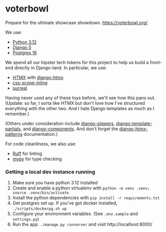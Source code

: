 # voterbowl

Prepare for the ultimate showcase showdown.
https://voterbowl.org/

We use:

- [Python 3.12](https://www.python.org/)
- [Django 5](https://www.djangoproject.com/)
- [Postgres 16](https://www.postgresql.org/)

We spend all our hipster tech tokens for this project to help us build a front-end directly in Django-land. In particular, we use:

- [HTMX](https://htmx.org/) with [django-htmx](https://github.com/adamchainz/django-htmx)
- [css-scope-inline](https://github.com/gnat/css-scope-inline)
- [surreal](https://github.com/gnat/surreal?tab=readme-ov-file)

Having never used any of these toys before, we'll see how this pans out. (Update: so far, I sorta like HTMX but don't love how I've structured everything with the other two. And I hate Django templates as much as I remember.)

(Others under consideration include [django-slippers](https://github.com/mixxorz/slippers), [django-template-partials](https://github.com/carltongibson/django-template-partials), and [django-components](https://github.com/EmilStenstrom/django-components). And don't forget the [django-htmx-patterns](https://github.com/spookylukey/django-htmx-patterns/) documentation.)

For code cleanliness, we also use:

- [Ruff](https://github.com/astral-sh/ruff) for linting
- [mypy](https://mypy-lang.org/) for type checking

### Getting a local dev instance running

1. Make sure you have python 3.12 installed
1. Create and enable a python virtualenv with `python -m venv .venv; source .venv/bin/activate`
1. Install the python dependencies with `pip install -r requirements.txt`
1. Get postgres set up. If you've got docker installed, `./scripts/dockerpg.sh up`
1. Configure your environment variables. (See `.env.sample` and `settings.py`)
1. Run the app. `./manage.py runserver` and visit http://localhost:8000/
